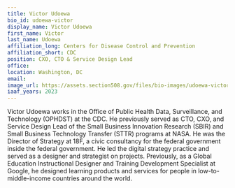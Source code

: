 ```yaml
---
title: Victor Udoewa
bio_id: udoewa-victor
display_name: Victor Udoewa
first_name: Victor
last_name: Udoewa
affiliation_long: Centers for Disease Control and Prevention
affiliation_short: CDC
position: CXO, CTO & Service Design Lead
office: 
location: Washington, DC
email: 
image_url: https://assets.section508.gov/files/bio-images/udoewa-victor.jpg
iaaf_years: 2023
---
```

Victor Udoewa works in the Office of Public Health Data, Surveillance, and Technology (OPHDST) at the CDC. He previously served as CTO, CXO, and Service Design Lead of the Small Business Innovation Research (SBIR) and Small Business Technology Transfer (STTR) programs at NASA. He was the Director of Strategy at 18F, a civic consultancy for the federal government inside the federal government. He led the digital strategy practice and served as a designer and strategist on projects. Previously, as a Global Education Instructional Designer and Training Development Specialist at Google, he designed learning products and services for people in low-to-middle-income countries around the world.
